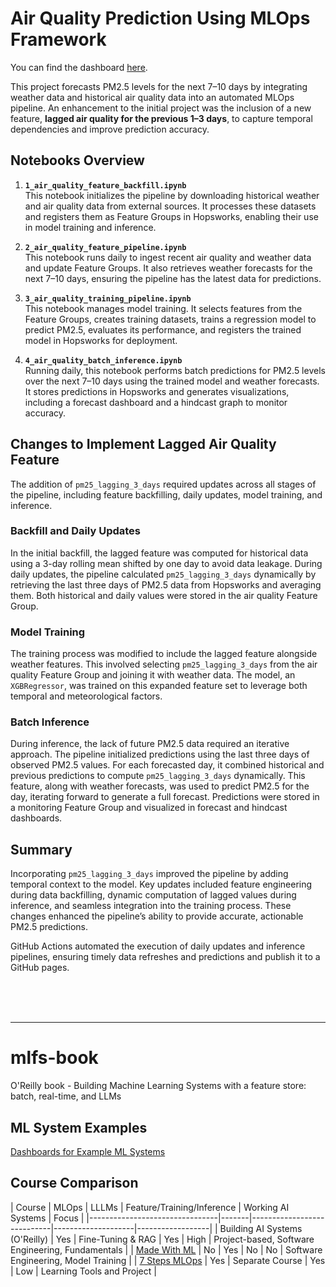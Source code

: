 # Air Quality Prediction Using MLOps Framework

You can find the dashboard [here](https://minifixio.github.io/mlfs-book/).

This project forecasts PM2.5 levels for the next 7–10 days by integrating weather data and historical air quality data into an automated MLOps pipeline. An enhancement to the initial project was the inclusion of a new feature, **lagged air quality for the previous 1–3 days**, to capture temporal dependencies and improve prediction accuracy.


## Notebooks Overview

1. **`1_air_quality_feature_backfill.ipynb`**  
   This notebook initializes the pipeline by downloading historical weather and air quality data from external sources. It processes these datasets and registers them as Feature Groups in Hopsworks, enabling their use in model training and inference.

2. **`2_air_quality_feature_pipeline.ipynb`**  
   This notebook runs daily to ingest recent air quality and weather data and update Feature Groups. It also retrieves weather forecasts for the next 7–10 days, ensuring the pipeline has the latest data for predictions.

3. **`3_air_quality_training_pipeline.ipynb`**  
   This notebook manages model training. It selects features from the Feature Groups, creates training datasets, trains a regression model to predict PM2.5, evaluates its performance, and registers the trained model in Hopsworks for deployment.

4. **`4_air_quality_batch_inference.ipynb`**  
   Running daily, this notebook performs batch predictions for PM2.5 levels over the next 7–10 days using the trained model and weather forecasts. It stores predictions in Hopsworks and generates visualizations, including a forecast dashboard and a hindcast graph to monitor accuracy.

## Changes to Implement Lagged Air Quality Feature

The addition of `pm25_lagging_3_days` required updates across all stages of the pipeline, including feature backfilling, daily updates, model training, and inference.

### Backfill and Daily Updates
In the initial backfill, the lagged feature was computed for historical data using a 3-day rolling mean shifted by one day to avoid data leakage. During daily updates, the pipeline calculated `pm25_lagging_3_days` dynamically by retrieving the last three days of PM2.5 data from Hopsworks and averaging them. Both historical and daily values were stored in the air quality Feature Group.

### Model Training
The training process was modified to include the lagged feature alongside weather features. This involved selecting `pm25_lagging_3_days` from the air quality Feature Group and joining it with weather data. The model, an `XGBRegressor`, was trained on this expanded feature set to leverage both temporal and meteorological factors.

### Batch Inference
During inference, the lack of future PM2.5 data required an iterative approach. The pipeline initialized predictions using the last three days of observed PM2.5 values. For each forecasted day, it combined historical and previous predictions to compute `pm25_lagging_3_days` dynamically. This feature, along with weather forecasts, was used to predict PM2.5 for the day, iterating forward to generate a full forecast. Predictions were stored in a monitoring Feature Group and visualized in forecast and hindcast dashboards.


## Summary
Incorporating `pm25_lagging_3_days` improved the pipeline by adding temporal context to the model. Key updates included feature engineering during data backfilling, dynamic computation of lagged values during inference, and seamless integration into the training process. These changes enhanced the pipeline’s ability to provide accurate, actionable PM2.5 predictions.

GitHub Actions automated the execution of daily updates and inference pipelines, ensuring timely data refreshes and predictions and publish it to a GitHub pages.

<br>
<br>
<br>

--- 
# mlfs-book
O'Reilly book - Building Machine Learning Systems with a feature store: batch, real-time, and LLMs


## ML System Examples


[Dashboards for Example ML Systems](https://featurestorebook.github.io/mlfs-book/)

## Course Comparison

| Course                         | MLOps | LLLMs             | Feature/Training/Inference | Working AI Systems | Focus |
|--------------------------------|-------|----------------------------|--------------------|------------------|
| Building AI Systems (O'Reilly) | Yes   | Fine-Tuning & RAG | Yes                        | High               | Project-based, Software Engineering, Fundamentals    |
| [Made With ML](https://madewithml.com/)                   | No          | Yes   | No                         | No                 | Software Engineering, Model Training   |
| [7 Steps MLOps](https://www.pauliusztin.me/courses/the-full-stack-7-steps-mlops-framework)            | Yes   | Separate Course    | Yes                        | Low                | Learning Tools and Project    |
